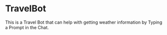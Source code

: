 # TravelBot
This is a Travel Bot that can help with getting weather information by Typing a Prompt in the Chat.
